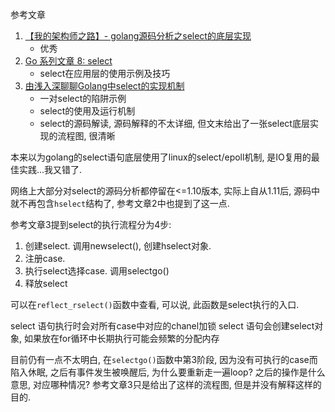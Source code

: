 参考文章

1. [【我的架构师之路】- golang源码分析之select的底层实现](https://blog.csdn.net/qq_25870633/article/details/83339538)
    - 优秀
2. [Go 系列文章 8: select](http://xargin.com/go-select/)
    - select在应用层的使用示例及技巧
3. [由浅入深聊聊Golang中select的实现机制](https://blog.csdn.net/u011957758/article/details/82230316)
    - 一对select的陷阱示例
    - select的使用及运行机制
    - select的源码解读, 源码解释的不太详细, 但文末给出了一张select底层实现的流程图, 很清晰

本来以为golang的select语句底层使用了linux的select/epoll机制, 是IO复用的最佳实践...我又错了.

网络上大部分对select的源码分析都停留在<=1.10版本, 实际上自从1.11后, 源码中就不再包含`hselect`结构了, 参考文章2中也提到了这一点.

参考文章3提到select的执行流程分为4步:

1. 创建select. 调用newselect(), 创建hselect对象.
2. 注册case.
3. 执行select选择case. 调用selectgo()
4. 释放select

可以在`reflect_rselect()`函数中查看, 可以说, 此函数是select执行的入口.

select 语句执行时会对所有case中对应的chanel加锁
select 语句会创建select对象, 如果放在for循环中长期执行可能会频繁的分配内存

目前仍有一点不太明白, 在`selectgo()`函数中第3阶段, 因为没有可执行的case而陷入休眠, 之后有事件发生被唤醒后, 为什么要重新走一遍loop? 之后的操作是什么意思, 对应哪种情况? 参考文章3只是给出了这样的流程图, 但是并没有解释这样的目的.
